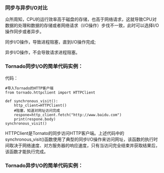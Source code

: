 ### 同步与异步I/O对比

众所周知，CPU的运行效率高于磁盘的存储，也高于网络请求，这就导致CPU对数据的处理和数据的存储或者网络请求（I/O操作）步伐不一致，此时可以选择I/O操作同步或者异步。

同步I/O操作，导致进程阻塞，直到I/O操作完成;

异步I/O操作，不会导致请求进程阻塞。

### Tornado同步I/O的简单代码实例：

代码：

```
#导入Tornado的HTTP客户端
from tornado.httpclient import HTTPClient

def synchronous_visit():
    http_client=HTTPClient()
    #阻塞，知道对网址访问完成
    respone=http_client.fetch("http://www.baidu.com")
    print(respone.body)
synchronous_visit()
```

HTTPClient是Tornato的同步访问HTTP客户端。上述代码中的synchronous\_visit\(\)函数使用了典型的同步I/O操作来访问网址，该函数的执行时间取决于网络速度、对方服务器的响应速度，只有当访问完全结束并获取结果后，该函数才能执行完成。

### Tornado异步I/O的简单代码实例：



